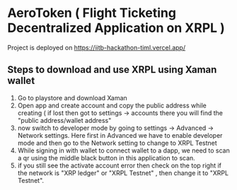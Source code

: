 # AeroToken ( Flight Ticketing Decentralized Application on XRPL )

Project is deployed on https://iitb-hackathon-timl.vercel.app/

## Steps to download and use XRPL using Xaman wallet
1) Go to playstore and download Xaman
2) Open app and create account and copy the public address while creating ( if lost then got to settings -> accounts there you will find the "public address/wallet address"
3) now switch to developer mode by going to settings -> Advanced -> Network settings. Here first in Advanced we have to enable developer mode and then go to the Network setting to change to XRPL Testnet
4) While signing in with wallet to connect wallet to a dapp, we need to scan a qr using the middle black button in this application to scan.
5) if you still see the activate account error then check on the top right if the network is "XRP ledger" or "XRPL Testnet" , then change it to "XRPL Testnet".

